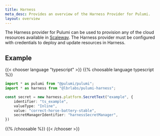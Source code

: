 ```yaml
---
title: Harness
meta_desc: Provides an overview of the Harness Provider for Pulumi.
layout: overview
---
```


The Harness provider for Pulumi can be used to provision any of the cloud resources available in [Scaleway](https://www.harness.io/).
The Harness provider must be configured with credentials to deploy and update resources in Harness.

## Example

{{< chooser language "typescript" >}}
{{% choosable language typescript %}}

```typescript
import * as pulumi from "@pulumi/pulumi";
import * as harness from "@lbrlabs/pulumi-harness";

const secret = new harness.platform.SecretText("example", {
    identifier: "ts_example",
    valueType: "Inline",
    value: "correct-horse-battery-stable",
    secretManagerIdentifier: "harnessSecretManager",
})
```
{{% /choosable %}}
{{< /chooser >}}
